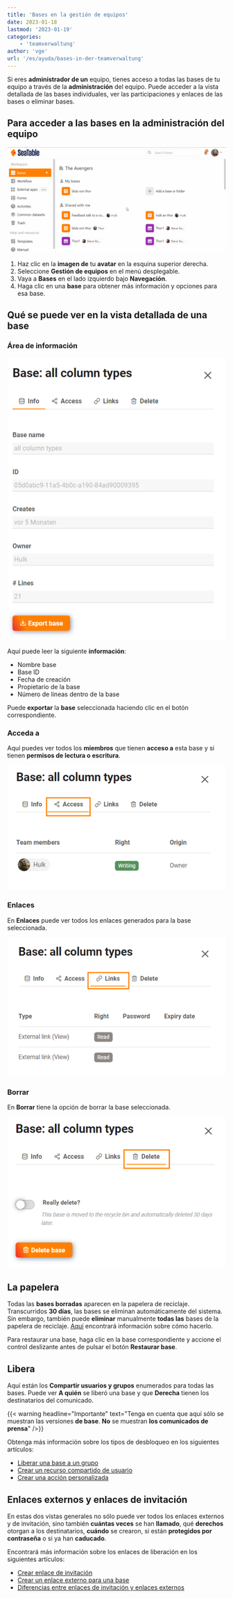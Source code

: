 ```yaml
---
title: 'Bases en la gestión de equipos'
date: 2023-01-18
lastmod: '2023-01-19'
categories:
    - 'teamverwaltung'
author: 'vge'
url: '/es/ayuda/bases-in-der-teamverwaltung'
---
```


Si eres **administrador de un** equipo, tienes acceso a todas las bases de tu equipo a través de la **administración** del equipo. Puede acceder a la vista detallada de las bases individuales, ver las participaciones y enlaces de las bases o eliminar bases.

## Para acceder a las bases en la administración del equipo

![Bases en la gestión de equipos](images/bases-in-der-teamverwaltung.gif)

1. Haz clic en la **imagen de** tu **avatar** en la esquina superior derecha.
2. Seleccione **Gestión de equipos** en el menú desplegable.
3. Vaya a **Bases** en el lado izquierdo bajo **Navegación**.
4. Haga clic en una **base** para obtener más información y opciones para esa base.

## Qué se puede ver en la vista detallada de una base

### Área de información

![Visualización detallada](images/Basedetailanzeige-1.png)

Aquí puede leer la siguiente **información**:

- Nombre base
- Base ID
- Fecha de creación
- Propietario de la base
- Número de líneas dentro de la base

Puede **exportar** la **base** seleccionada haciendo clic en el botón correspondiente.

### Acceda a

Aquí puedes ver todos los **miembros** que tienen **acceso a** esta base y si tienen **permisos de lectura o escritura**.

![Acceda a](images/Access-1.png)

### Enlaces

En **Enlaces** puede ver todos los enlaces generados para la base seleccionada.

![Enlaces](images/Links-1.png)

### Borrar

En **Borrar** tiene la opción de borrar la base seleccionada.

![Borrar](images/Delete-1.png)

## La papelera

Todas las **bases borradas** aparecen en la papelera de reciclaje. Transcurridos **30 días**, las bases se eliminan automáticamente del sistema. Sin embargo, también puede **eliminar** manualmente **todas las** bases de la papelera de reciclaje. [Aquí](https://seatable.io/es/docs/teamverwaltung/den-papierkorb-in-der-teamverwaltung-leeren/) encontrará información sobre cómo hacerlo.

Para restaurar una base, haga clic en la base correspondiente y accione el control deslizante antes de pulsar el botón **Restaurar base**.

## Libera

Aquí están los **Compartir usuarios y grupos** enumerados para todas las bases. Puede ver **A quién** se liberó una base y que **Derecha** tienen los destinatarios del comunicado.

{{< warning  headline="Importante"  text="Tenga en cuenta que aquí sólo se muestran las versiones **de base**. **No** se muestran **los comunicados de prensa**" />}}

Obtenga más información sobre los tipos de desbloqueo en los siguientes artículos:

- [Liberar una base a un grupo](https://seatable.io/es/docs/freigabelinks/freigabe-einer-base-an-eine-gruppe/)
- [Crear un recurso compartido de usuario](https://seatable.io/es/docs/freigabelinks/anlegen-einer-benutzerfreigabe/)
- [Crear una acción personalizada](https://seatable.io/es/docs/berechtigungen/benutzerdefinierte-freigabe-erstellen/)

## Enlaces externos y enlaces de invitación

En estas dos vistas generales no sólo puede ver todos los enlaces externos y de invitación, sino también **cuántas veces** se han **llamado**, qué **derechos** otorgan a los destinatarios, **cuándo** se crearon, si están **protegidos por contraseña** o si ya han **caducado**.

Encontrará más información sobre los enlaces de liberación en los siguientes artículos:

- [Crear enlace de invitación](https://seatable.io/es/docs/freigabelinks/einladungs-link-erklaert/)
- [Crear un enlace externo para una base](https://seatable.io/es/docs/freigabelinks/externer-link-erklaert/)
- [Diferencias entre enlaces de invitación y enlaces externos](https://seatable.io/es/docs/freigabelinks/unterschiede-zwischen-einladungs-links-und-externen-links/)

